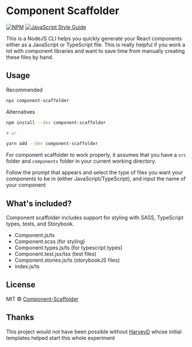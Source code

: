 # Component Scaffolder

[![NPM](https://img.shields.io/npm/v/component-scaffolder.svg)](https://www.npmjs.com/package/component-scaffolder) [![JavaScript Style Guide](https://img.shields.io/badge/code_style-standard-brightgreen.svg)](https://standardjs.com)

This is a NodeJS CLI helps you quickly generate your React components either as a JavaScript or TypeScript file. This is really helpful if you work a lot with component libraries and want to save time from manually creating these files by hand.

## Usage

Recommended

```bash
npx component-scaffolder
```

Alternatives

```bash
npm install --dev component-scaffolder

# or

yarn add --dev component-scaffolder
```

For component scaffolder to work properly, it assumes that you have a `src` folder and `components` folder in your current working directory.

Follow the prompt that appears and select the type of files you want your components to be in (either JavaScript/TypeScript), and input the name of your component

## What's included?

Component scaffolder includes support for styling with SASS, TypeScript types, tests, and Storybook.

- Component.js/ts
- Component.scss (for styling)
- Component.types.js/ts (for typescript types)
- Component.test.jsx/tsx (test files)
- Component.stories.js/ts (storybookJS files)
- index.js/ts

## License

MIT © [Component-Scaffolder](https://github.com/Preshonyee/component-scaffolder)

## Thanks

This project would not have been possible without [HarveyD](https://github.com/HarveyD) whose initial templates helped start this whole experiment

